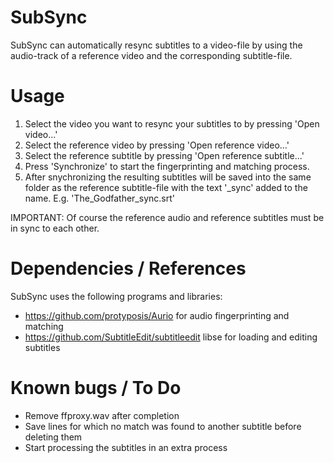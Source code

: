 # SubSync
SubSync can automatically resync subtitles to a video-file by using the audio-track of a reference video and the corresponding subtitle-file.

# Usage
1. Select the video you want to resync your subtitles to by pressing 'Open video...'
2. Select the reference video by pressing 'Open reference video...'
3. Select the reference subtitle by pressing 'Open reference subtitle...'
4. Press 'Synchronize' to start the fingerprinting and matching process.
5. After snychronizing the resulting subtitles will be saved into the same folder as the reference subtitle-file with the text '_sync' added to the name. E.g. 'The_Godfather_sync.srt'

IMPORTANT: Of course the reference audio and reference subtitles must be in sync to each other.

# Dependencies / References
SubSync uses the following programs and libraries:
- https://github.com/protyposis/Aurio for audio fingerprinting and matching
- https://github.com/SubtitleEdit/subtitleedit libse for loading and editing subtitles

# Known bugs / To Do
- Remove ffproxy.wav after completion
- Save lines for which no match was found to another subtitle before deleting them
- Start processing the subtitles in an extra process
